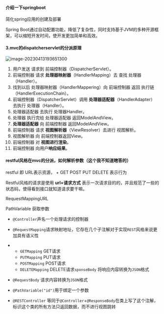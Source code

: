 
#### 介绍一下springboot

简化spring应用的创建及部署

Spring Boot通过自动配置功能，降低了复杂性，同时支持基于JVM的多种开源框架，可以缩短开发时间，使开发更加简单和高效。



#### 3.mvc的dispatcherservlet的分派原理

![image-20230413193651300](4.13滴滴准备/img/image-20230413193651300.png)

1. 用户发送 请求到 前端控制器（DispatcherServlet）。
2. 前端控制器 请求 **处理器映射器**（HandlerMapping）去 查找 处理器（Handler）。
3. 找到以后 处理器映射器（HandlerMappering）向 前端控制器 返回 执行链（HandlerExecutionChain）。
4. 前端控制器（DispatcherServlet）调用 **处理器适配器**（HandlerAdapter） 去执行 处理器（Handler）。
5. 处理器适配器 去执行 处理器Handler。
6. 处理器 执行完给 处理器适配器 返回ModelAndView。
7. **处理器适配器** 向 前端控制器 返回ModelAndView。
8. 前端控制器 请求 **视图解析器**（ViewResolver）去进行 视图解析。
9. 视图解析器 向 前端控制器返回View。
10. 前端控制器 对 **视图进行渲染**。
11. 前端控制器 向用户**响应结果**。


#### restful风格在mvc的分派，如何解析参数（这个我不知道瞎答的）

restful 即 URL表示资源， + GET POST PUT DELETE 表示行为

Restful风格的请求是使用 **url+请求方式** 表示一次请求目的的，并且规范了一些的状态码，使得看到接口就知道请求要干嘛。

RequestMappingURL

PathVariable 获取参数

- `@Controller`声名一个处理请求的控制器

- `@RequestMapping`请求映射地址，它存在几个子注解对于实现`REST`风格来说更加具有语义性

- - `GETMapping` GET请求
  - `PUTMapping` PUT请求
  - `POSTMapping` POST请求
  - `DELETEMapping` DELETE请求`sponseBody` 将响应内容转换为`JSON`格式

- `@RequestBody` 请求内容转换为`JSON`格式

- `@PathVariable("id")`用于绑定一个参数

- `@RESTController` 等同于`@Controller`+`@ResponseBody`在类上写了这个注解，标识这个类的所有方法只返回数据，而不进行视图跳转

